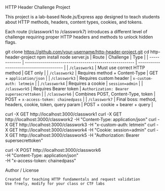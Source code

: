 HTTP Header Challenge Project

This project is a lab-based Node.js/Express app designed to teach students about HTTP methods, headers, content types, cookies, and tokens.

Each route (/classwork1 to /classwork7) introduces a different level of challenge requiring proper HTTP headers and methods to unlock hidden flags.

git clone https://github.com/your-username/http-header-project.git
cd http-header-project
npm install
node server.js
| Route         | Challenge                                               | Type                                     |
| ------------- | ------------------------------------------------------- | ---------------------------------------- |
| `/classwork1` | Must use correct HTTP method                            | GET only                                 |
| `/classwork2` | Requires method + Content-Type                          | GET + `application/json`                 |
| `/classwork3` | Requires custom header                                  | `x-custom-auth: letmein`                 |
| `/classwork4` | Requires a cookie                                       | `session=admin`                          |
| `/classwork5` | Requires Bearer token                                   | `Authorization: Bearer supersecrettoken` |
| `/classwork6` | Combines POST, Content-Type, token                      | POST + `x-access-token: chainedpass`     |
| `/classwork7` | Final boss: method, headers, cookie, token, query param | POST + cookie + bearer + query           |

curl -X GET http://localhost:3000/classwork1
curl -X GET http://localhost:3000/classwork2 -H "Content-Type: application/json"
curl -X GET http://localhost:3000/classwork3 -H "x-custom-auth: letmein"
curl -X GET http://localhost:3000/classwork4 -H "Cookie: session=admin"
curl -X GET http://localhost:3000/classwork5 -H "Authorization: Bearer supersecrettoken"

curl -X POST http://localhost:3000/classwork6 \
  -H "Content-Type: application/json" \
  -H "x-access-token: chainedpass"


 Author / License

    Created for teaching HTTP fundamentals and request validation
    Use freely, modify for your class or CTF labs

